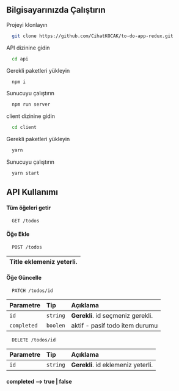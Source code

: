 
## Bilgisayarınızda Çalıştırın

Projeyi klonlayın

```bash
  git clone https://github.com/CihatKOCAK/to-do-app-redux.git
```

API dizinine gidin

```bash
  cd api
```

Gerekli paketleri yükleyin

```bash
  npm i
```

Sunucuyu çalıştırın

```bash
  npm run server
```

  client dizinine gidin

```bash
  cd client
```

Gerekli paketleri yükleyin

```bash
  yarn
```

Sunucuyu çalıştırın

```bash
  yarn start
```

## API Kullanımı

#### Tüm öğeleri getir

```http
  GET /todos
```


#### Öğe Ekle

```http
  POST /todos
```

|Title eklemeniz yeterli.|
|:----|


#### Öğe Güncelle 


```http
  PATCH /todos/id
```

| Parametre | Tip     | Açıklama                       |
| :-------- | :------- | :-------------------------------- |
| `id`      | `string` | **Gerekli**. id seçmeniz gerekli. |
| `completed`| `boolen` | aktif - pasif todo item durumu |




```http
  DELETE /todos/id
```

| Parametre | Tip     | Açıklama                       |
| :-------- | :------- | :-------------------------------- |
| `id`      | `string` | **Gerekli**. id eklemeniz yeterli. |

#### completed --> true | false
